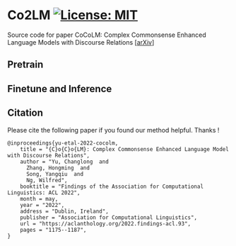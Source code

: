 # Co2LM [![License: MIT](https://img.shields.io/badge/License-MIT-yellow.svg)](https://opensource.org/licenses/MIT)
Source code for paper CoCoLM: Complex Commonsense Enhanced Language Models with Discourse Relations [[arXiv](https://arxiv.org/abs/2012.15643)]

## Pretrain


## Finetune and Inference



## Citation

Please cite the following paper if you found our method helpful. Thanks !

```
@inproceedings{yu-etal-2022-cocolm,
    title = "{C}o{C}o{LM}: Complex Commonsense Enhanced Language Model with Discourse Relations",
    author = "Yu, Changlong  and
      Zhang, Hongming  and
      Song, Yangqiu  and
      Ng, Wilfred",
    booktitle = "Findings of the Association for Computational Linguistics: ACL 2022",
    month = may,
    year = "2022",
    address = "Dublin, Ireland",
    publisher = "Association for Computational Linguistics",
    url = "https://aclanthology.org/2022.findings-acl.93",
    pages = "1175--1187",
}
```

